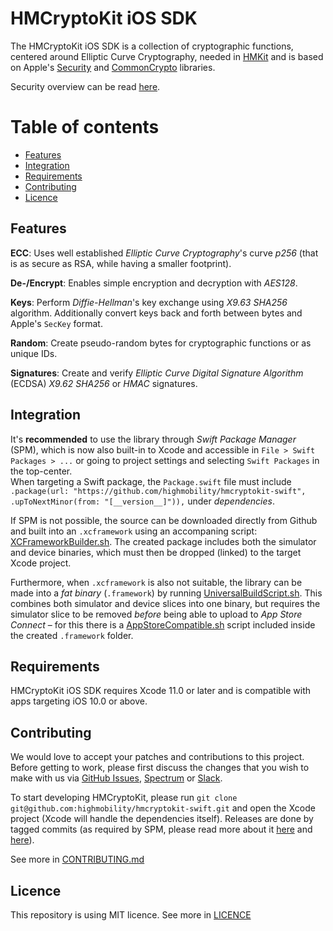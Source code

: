 # HMCryptoKit iOS SDK

The HMCryptoKit iOS SDK is a collection of cryptographic functions, centered around Elliptic Curve Cryptography, needed in [HMKit](https://github.com/highmobility/hmkit-swift) and is based on Apple's [Security](https://developer.apple.com/documentation/Security) and [CommonCrypto](https://developer.apple.com/library/archive/documentation/Security/Conceptual/cryptoservices/Introduction/Introduction.html) libraries.

Security overview can be read [here](https://high-mobility.com/learn/documentation/security/overview/).

Table of contents
=================
<!--ts-->
   * [Features](#features)
   * [Integration](#integration)
   * [Requirements](#requirements)
   * [Contributing](#contributing)
   * [Licence](#licence)
<!--te-->


## Features

**ECC**: Uses well established *Elliptic Curve Cryptography*'s curve *p256* (that is as secure as RSA, while having a smaller footprint).

**De-/Encrypt**: Enables simple encryption and decryption with *AES128*.

**Keys**: Perform *Diffie-Hellman*'s key exchange using *X9.63 SHA256* algorithm. Additionally 
convert keys back and forth between bytes and Apple's `SecKey` format.

**Random**: Create pseudo-random bytes for cryptographic functions or as unique IDs.

**Signatures**: Create and verify *Elliptic Curve Digital Signature Algorithm* (ECDSA) *X9.62 SHA256* or *HMAC* signatures.


## Integration

It's **recommended** to use the library through *Swift Package Manager* (SPM), which is now also built-in to Xcode and accessible in `File > Swift Packages > ...` or  going to project settings and selecting `Swift Packages` in the top-center.  
When targeting a Swift package, the `Package.swift` file must include `.package(url: "https://github.com/highmobility/hmcryptokit-swift", .upToNextMinor(from: "[__version__]")),` under *dependencies*.
  

If SPM is not possible, the source can be downloaded directly from Github
and built into an `.xcframework` using an accompaning script: [XCFrameworkBuilder.sh](https://github.com/highmobility/hmcryptokit-swift/tree/master/Scripts/XCFrameworkBuilder.sh). The created package includes both the simulator and device binaries, which must then be dropped (linked) to the target Xcode project.

Furthermore, when `.xcframework` is also not suitable, the library can be made into a *fat binary* (`.framework`) by running [UniversalBuildScript.sh](https://github.com/highmobility/hmcryptokit-swift/tree/master/Scripts/UniversalBuildScript.sh). This combines both simulator and device slices into one binary, but requires the simulator slice to be removed *before* being able to upload to *App Store Connect* – for this there is a [AppStoreCompatible.sh](https://github.com/highmobility/hmcryptokit-swift/tree/master/Scripts/AppStoreCompatible.sh) script included inside the created `.framework` folder.


## Requirements

HMCryptoKit iOS SDK requires Xcode 11.0 or later and is compatible with apps targeting iOS 10.0 or above.


## Contributing

We would love to accept your patches and contributions to this project. Before getting to work, please first discuss the changes that you wish to make with us via [GitHub Issues](https://github.com/highmobility/hmcryptokit-swift/issues), [Spectrum](https://spectrum.chat/high-mobility/) or [Slack](https://slack.high-mobility.com/).

To start developing HMCryptoKit, please run `git clone git@github.com:highmobility/hmcryptokit-swift.git` and open the Xcode project (Xcode will handle the dependencies itself). Releases are done by tagged commits (as required by SPM, please read more about it [here](https://swift.org/getting-started/#using-the-package-manager) and [here](https://github.com/apple/swift-package-manager/tree/master/Documentation)).

See more in [CONTRIBUTING.md](https://github.com/highmobility/hmcryptokit-swift/tree/master/CONTRIBUTING.md)


## Licence

This repository is using MIT licence. See more in [LICENCE](https://github.com/highmobility/hmcryptokit-swift/tree/master/LICENSE)
